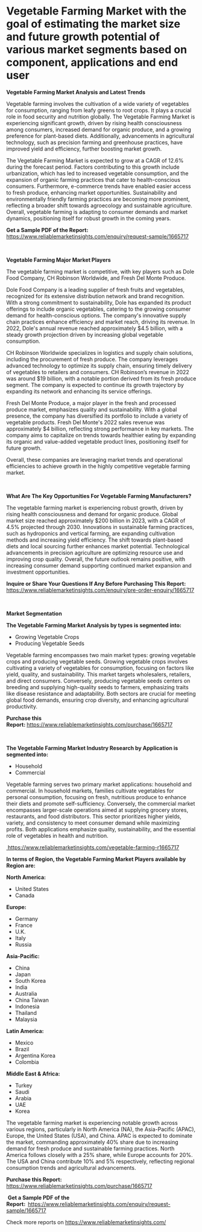 <p><h1>Vegetable Farming Market with the goal of estimating the market size and future growth potential of various market segments based on component, applications and end user</h1></p><p><strong>Vegetable Farming Market Analysis and Latest Trends</strong></p>
<p><p>Vegetable farming involves the cultivation of a wide variety of vegetables for consumption, ranging from leafy greens to root crops. It plays a crucial role in food security and nutrition globally. The Vegetable Farming Market is experiencing significant growth, driven by rising health consciousness among consumers, increased demand for organic produce, and a growing preference for plant-based diets. Additionally, advancements in agricultural technology, such as precision farming and greenhouse practices, have improved yield and efficiency, further boosting market growth.</p><p>The Vegetable Farming Market is expected to grow at a CAGR of 12.6% during the forecast period. Factors contributing to this growth include urbanization, which has led to increased vegetable consumption, and the expansion of organic farming practices that cater to health-conscious consumers. Furthermore, e-commerce trends have enabled easier access to fresh produce, enhancing market opportunities. Sustainability and environmentally friendly farming practices are becoming more prominent, reflecting a broader shift towards agroecology and sustainable agriculture. Overall, vegetable farming is adapting to consumer demands and market dynamics, positioning itself for robust growth in the coming years.</p></p>
<p><strong>Get a Sample PDF of the Report:&nbsp;</strong> <a href="https://www.reliablemarketinsights.com/enquiry/request-sample/1665717?utm_campaign=3008&utm_medium=2&utm_source=Github&utm_content=ia&utm_term=09032025&utm_id=vegetable-farming">https://www.reliablemarketinsights.com/enquiry/request-sample/1665717</a></p>
<p>&nbsp;</p>
<p><strong>Vegetable Farming Major Market Players</strong></p>
<p><p>The vegetable farming market is competitive, with key players such as Dole Food Company, CH Robinson Worldwide, and Fresh Del Monte Produce. </p><p>Dole Food Company is a leading supplier of fresh fruits and vegetables, recognized for its extensive distribution network and brand recognition. With a strong commitment to sustainability, Dole has expanded its product offerings to include organic vegetables, catering to the growing consumer demand for health-conscious options. The company's innovative supply chain practices enhance efficiency and market reach, driving its revenue. In 2022, Dole's annual revenue reached approximately $4.5 billion, with a steady growth projection driven by increasing global vegetable consumption.</p><p>CH Robinson Worldwide specializes in logistics and supply chain solutions, including the procurement of fresh produce. The company leverages advanced technology to optimize its supply chain, ensuring timely delivery of vegetables to retailers and consumers. CH Robinson’s revenue in 2022 was around $19 billion, with a notable portion derived from its fresh produce segment. The company is expected to continue its growth trajectory by expanding its network and enhancing its service offerings.</p><p>Fresh Del Monte Produce, a major player in the fresh and processed produce market, emphasizes quality and sustainability. With a global presence, the company has diversified its portfolio to include a variety of vegetable products. Fresh Del Monte's 2022 sales revenue was approximately $4 billion, reflecting strong performance in key markets. The company aims to capitalize on trends towards healthier eating by expanding its organic and value-added vegetable product lines, positioning itself for future growth.</p><p>Overall, these companies are leveraging market trends and operational efficiencies to achieve growth in the highly competitive vegetable farming market.</p></p>
<p>&nbsp;</p>
<p><strong>What Are The Key Opportunities For Vegetable Farming Manufacturers?</strong></p>
<p><p>The vegetable farming market is experiencing robust growth, driven by rising health consciousness and demand for organic produce. Global market size reached approximately $200 billion in 2023, with a CAGR of 4.5% projected through 2030. Innovations in sustainable farming practices, such as hydroponics and vertical farming, are expanding cultivation methods and increasing yield efficiency. The shift towards plant-based diets and local sourcing further enhances market potential. Technological advancements in precision agriculture are optimizing resource use and improving crop quality. Overall, the future outlook remains positive, with increasing consumer demand supporting continued market expansion and investment opportunities.</p></p>
<p><strong>Inquire or Share Your Questions If Any Before Purchasing This Report:</strong> <a href="https://www.reliablemarketinsights.com/enquiry/pre-order-enquiry/1665717?utm_campaign=3008&utm_medium=2&utm_source=Github&utm_content=ia&utm_term=09032025&utm_id=vegetable-farming">https://www.reliablemarketinsights.com/enquiry/pre-order-enquiry/1665717</a></p>
<p>&nbsp;</p>
<p><strong>Market Segmentation</strong></p>
<p><strong>The Vegetable Farming Market Analysis by types is segmented into:</strong></p>
<p><ul><li>Growing Vegetable Crops</li><li>Producing Vegetable Seeds</li></ul></p>
<p><p>Vegetable farming encompasses two main market types: growing vegetable crops and producing vegetable seeds. Growing vegetable crops involves cultivating a variety of vegetables for consumption, focusing on factors like yield, quality, and sustainability. This market targets wholesalers, retailers, and direct consumers. Conversely, producing vegetable seeds centers on breeding and supplying high-quality seeds to farmers, emphasizing traits like disease resistance and adaptability. Both sectors are crucial for meeting global food demands, ensuring crop diversity, and enhancing agricultural productivity.</p></p>
<p><strong>Purchase this Report:&nbsp;</strong><a href="https://www.reliablemarketinsights.com/purchase/1665717?utm_campaign=3008&utm_medium=2&utm_source=Github&utm_content=ia&utm_term=09032025&utm_id=vegetable-farming">https://www.reliablemarketinsights.com/purchase/1665717</a></p>
<p>&nbsp;</p>
<p><strong>The Vegetable Farming Market Industry Research by Application is segmented into:</strong></p>
<p><ul><li>Household</li><li>Commercial</li></ul></p>
<p><p>Vegetable farming serves two primary market applications: household and commercial. In household markets, families cultivate vegetables for personal consumption, focusing on fresh, nutritious produce to enhance their diets and promote self-sufficiency. Conversely, the commercial market encompasses larger-scale operations aimed at supplying grocery stores, restaurants, and food distributors. This sector prioritizes higher yields, variety, and consistency to meet consumer demand while maximizing profits. Both applications emphasize quality, sustainability, and the essential role of vegetables in health and nutrition.</p></p>
<p><a href="https://www.reliablemarketinsights.com/vegetable-farming-r1665717?utm_campaign=3008&utm_medium=2&utm_source=Github&utm_content=ia&utm_term=09032025&utm_id=vegetable-farming">&nbsp;https://www.reliablemarketinsights.com/vegetable-farming-r1665717</a></p>
<p><strong>In terms of Region, the Vegetable Farming Market Players available by Region are:</strong></p>
<p>
    <p> <strong> North America: </strong>
        <ul>
            <li>United States</li>
            <li>Canada</li>
        </ul>
        </p> 
    <p> <strong> Europe: </strong>
        <ul>
            <li>Germany</li>
            <li>France</li>
            <li>U.K.</li>
            <li>Italy</li>
            <li>Russia</li>
        </ul>
        </p> 
    <p> <strong> Asia-Pacific: </strong>
        <ul>
            <li>China</li>
            <li>Japan</li>
            <li>South Korea</li>
            <li>India</li>
            <li>Australia</li>
            <li>China Taiwan</li>
            <li>Indonesia</li>
            <li>Thailand</li>
            <li>Malaysia</li>
        </ul>
        </p> 
    <p> <strong> Latin America: </strong>
        <ul>
            <li>Mexico</li>
            <li>Brazil</li>
            <li>Argentina Korea</li>
            <li>Colombia</li>
        </ul>
        </p> 
    <p> <strong> Middle East & Africa: </strong>
        <ul>
            <li>Turkey</li>
            <li>Saudi</li>
            <li>Arabia</li>
            <li>UAE</li>
            <li>Korea</li>
        </ul>
    </p>
    </p>
<p><p>The vegetable farming market is experiencing notable growth across various regions, particularly in North America (NA), the Asia-Pacific (APAC), Europe, the United States (USA), and China. APAC is expected to dominate the market, commanding approximately 40% share due to increasing demand for fresh produce and sustainable farming practices. North America follows closely with a 25% share, while Europe accounts for 20%. The USA and China contribute 10% and 5% respectively, reflecting regional consumption trends and agricultural advancements.</p></p>
<p><strong>Purchase this Report: </strong><a href="https://www.reliablemarketinsights.com/purchase/1665717?utm_campaign=3008&utm_medium=2&utm_source=Github&utm_content=ia&utm_term=09032025&utm_id=vegetable-farming">https://www.reliablemarketinsights.com/purchase/1665717</a></p>
<p>&nbsp;<strong>Get a Sample PDF of the Report:&nbsp;&nbsp;</strong><a href="https://www.reliablemarketinsights.com/enquiry/request-sample/1665717?utm_campaign=3008&utm_medium=2&utm_source=Github&utm_content=ia&utm_term=09032025&utm_id=vegetable-farming">https://www.reliablemarketinsights.com/enquiry/request-sample/1665717</a></p>
<p><strong></strong></p>
<p>Check more reports on <a href="https://www.reliablemarketinsights.com/?utm_campaign=3008&utm_medium=2&utm_source=Github&utm_content=ia&utm_term=09032025&utm_id=vegetable-farming">https://www.reliablemarketinsights.com/</a></p>